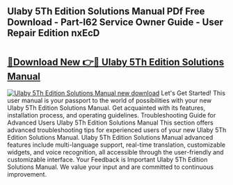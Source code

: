 ## Ulaby 5Th Edition Solutions Manual PDf Free Download - Part-l62 Service Owner Guide - User Repair Edition nxEcD

# <h2><a href="http://bc9100.oget.top/?id=Ulaby+5Th+Edition+Solutions+Manual">🔗Download New 👉🔴 Ulaby 5Th Edition Solutions Manual</a></h2>

[![Ulaby 5Th Edition Solutions Manual new download](https://i.imgur.com/5g1atiW.png)](http://bc9100.oget.top/?id=Ulaby+5Th+Edition+Solutions+Manual)
Let's Get Started! This user manual is your passport to the world of possibilities with your new Ulaby 5Th Edition Solutions Manual. Get acquainted with its features, installation process, and operating guidelines. Troubleshooting Guide for Advanced Users Ulaby 5Th Edition Solutions Manual This section offers advanced troubleshooting tips for experienced users of your new Ulaby 5Th Edition Solutions Manual. Ulaby 5Th Edition Solutions Manual advanced features include multi-language support, real-time translation, customizable widgets, and voice recognition, all accessible through the user-friendly and customizable interface. Your Feedback is Important Ulaby 5Th Edition Solutions Manual. We value your input and are committed to continuous improvement.
